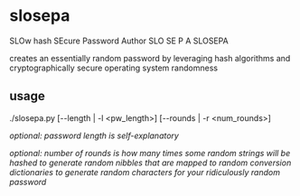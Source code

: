 # slosepa
SLOw hash SEcure Password Author
SLO       SE     P        A
SLOSEPA

creates an essentially random password by leveraging hash algorithms and cryptographically secure operating system randomness

## usage
./slosepa.py [--length | -l <pw_length>] [--rounds | -r <num_rounds>]

*optional: password length is self-explanatory*


*optional: number of rounds is how many times some random strings will be hashed to generate random nibbles that are mapped to random conversion dictionaries to generate random characters for your ridiculously random password*
